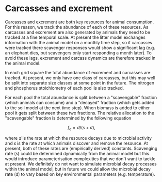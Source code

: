 # Carcasses and excrement

Carcasses and excrement are both key resources for animal consumption. For this reason,
we track the abundance of each of these resources. As carcasses and excrement are also
generated by animals they need to be tracked at a fine temporal scale. At present the
litter model exchanges information with the animal model on a monthly time step, so if
carcasses were tracked there scavenger responses would show a significant lag (e.g. an
elephant dies, but scavengers only start responding a month later). To avoid these lags,
excrement and carcass dynamics are therefore tracked in the animal model.

In each grid square the total abundance of excrement and carcasses are tracked. At
present, we only have one class of carcasses, but this may well be split into separate
size classes at some point in the future. The nitrogen and phosphorus stoichiometry of
each pool is also tracked.

For each pool the total abundance is split between a "scavengable" fraction (which
animals can consume) and a "decayed" fraction (which gets added to the soil model at the
next time step). When biomass is added to either pool it gets split between these two
fractions. The relative allocation to the "scavengable" fraction is determined by the
following equation

$$f_c = d / (s + d),$$

where $d$ is the rate at which the resource decays due to microbial activity and $s$ is
the rate at which animals discover and remove the resource. At present, both of these
rates are (empirically derived) constants. Scavenging rate ($s$) could be determined
dynamically from the animal model but this would introduce parameterisation complexities
that we don't want to tackle at present. We definitely do not want to simulate microbial
decay processes within the animal model, but in future we could allow the microbial
decay rate ($d$) to vary based on key environmental parameters (e.g. temperature).
